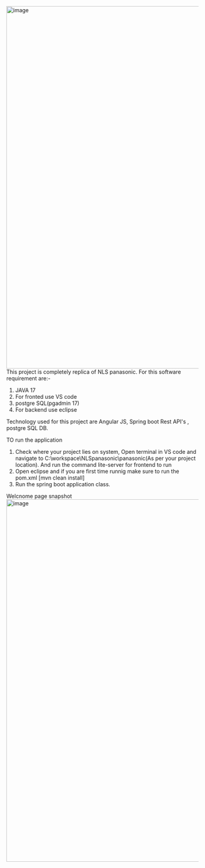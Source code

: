 <img width="948" alt="image" src="https://github.com/user-attachments/assets/a18546f8-ddf2-4c37-87cd-509ff641c458" />This project is completely replica of NLS panasonic. For this software requirement are:-
1. JAVA 17
2. For fronted use VS code
3. postgre SQL(pgadmin 17)
4. For backend use eclipse

Technology used for this project are Angular JS, Spring boot Rest API's , postgre SQL DB.

TO run the application
1. Check where your project lies on system, Open terminal in VS code and navigate to C:\workspace\NLSpanasonic\panasonic(As per your project location). And run the command lite-server for frontend to run
3. Open eclipse and if you are first time runnig make sure to run the pom.xml [mvn clean install]
4. Run the spring boot application class.

Welcnome page snapshot
<img width="948" alt="image" src="https://github.com/user-attachments/assets/be247573-3c1c-410f-85d6-f33f99dd7f79" />


